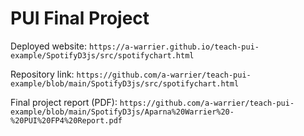 # PUI Final Project

Deployed website: `https://a-warrier.github.io/teach-pui-example/SpotifyD3js/src/spotifychart.html`

Repository link: `https://github.com/a-warrier/teach-pui-example/blob/main/SpotifyD3js/src/spotifychart.html`

Final project report (PDF): `https://github.com/a-warrier/teach-pui-example/blob/main/SpotifyD3js/Aparna%20Warrier%20-%20PUI%20FP4%20Report.pdf`
